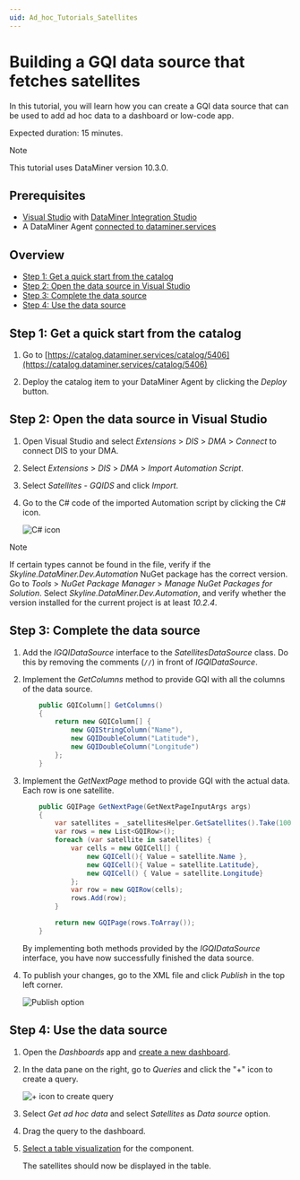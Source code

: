 ```yaml
---
uid: Ad_hoc_Tutorials_Satellites
---
```


# Building a GQI data source that fetches satellites

In this tutorial, you will learn how you can create a GQI data source that can be used to add ad hoc data to a dashboard or low-code app.

Expected duration: 15 minutes.

> [!NOTE]
> This tutorial uses DataMiner version 10.3.0.

## Prerequisites

- [Visual Studio](https://visualstudio.microsoft.com/downloads/) with [DataMiner Integration Studio](xref:Installing_and_configuring_DataMiner_Integration_Studio)
- A DataMiner Agent [connected to dataminer.services](xref:Connecting_your_DataMiner_System_to_the_cloud)

## Overview

- [Step 1: Get a quick start from the catalog](#step-1-get-a-quick-start-from-the-catalog)
- [Step 2: Open the data source in Visual Studio](#step-2-open-the-data-source-in-visual-studio)
- [Step 3: Complete the data source](#step-3-complete-the-data-source)
- [Step 4: Use the data source](#step-4-use-the-data-source)

## Step 1: Get a quick start from the catalog

1. Go to [https://catalog.dataminer.services/catalog/5406](https://catalog.dataminer.services/catalog/5406)

1. Deploy the catalog item to your DataMiner Agent by clicking the *Deploy* button.

## Step 2: Open the data source in Visual Studio

1. Open Visual Studio and select *Extensions* > *DIS* > *DMA* > *Connect* to connect DIS to your DMA.

1. Select *Extensions* > *DIS* > *DMA* > *Import Automation Script*.

1. Select *Satellites - GQIDS* and click *Import*.

1. Go to the C# code of the imported Automation script by clicking the C# icon.

   ![C# icon](~/user-guide/images/GQI_code.png)

> [!NOTE]
> If certain types cannot be found in the file, verify if the *Skyline.DataMiner.Dev.Automation* NuGet package has the correct version. Go to *Tools* > *NuGet Package Manager* > *Manage NuGet Packages for Solution*. Select *Skyline.DataMiner.Dev.Automation*, and verify whether the version installed for the current project is at least *10.2.4*.

## Step 3: Complete the data source

1. Add the *IGQIDataSource* interface to the *SatellitesDataSource* class. Do this by removing the comments (`//`) in front of *IGQIDataSource*.

1. Implement the *GetColumns* method to provide GQI with all the columns of the data source.

   ```csharp
       public GQIColumn[] GetColumns()
       {
           return new GQIColumn[] {
               new GQIStringColumn("Name"),
               new GQIDoubleColumn("Latitude"),
               new GQIDoubleColumn("Longitude")
           };
       }
   ```

1. Implement the *GetNextPage* method to provide GQI with the actual data. Each row is one satellite.

   ```csharp
       public GQIPage GetNextPage(GetNextPageInputArgs args)
       {
           var satellites = _satellitesHelper.GetSatellites().Take(100);
           var rows = new List<GQIRow>();
           foreach (var satellite in satellites) {
               var cells = new GQICell[] {
                   new GQICell(){ Value = satellite.Name },
                   new GQICell(){ Value = satellite.Latitude},
                   new GQICell() { Value = satellite.Longitude}
               };
               var row = new GQIRow(cells);
               rows.Add(row);
           }

           return new GQIPage(rows.ToArray());
       }
   ```

   By implementing both methods provided by the *IGQIDataSource* interface, you have now successfully finished the data source.

1. To publish your changes, go to the XML file and click *Publish* in the top left corner.

   ![Publish option](~/user-guide/images/GQI_publish.png)

## Step 4: Use the data source

1. Open the *Dashboards* app and [create a new dashboard](xref:Creating_a_completely_new_dashboard).

1. In the data pane on the right, go to *Queries* and click the "+" icon to create a query.

   ![+ icon to create query](~/user-guide/images/GQI_create_query.png)

1. Select *Get ad hoc data* and select *Satellites* as *Data source* option.

1. Drag the query to the dashboard.

1. [Select a table visualization](xref:Apply_Visualization) for the component.

   The satellites should now be displayed in the table.
